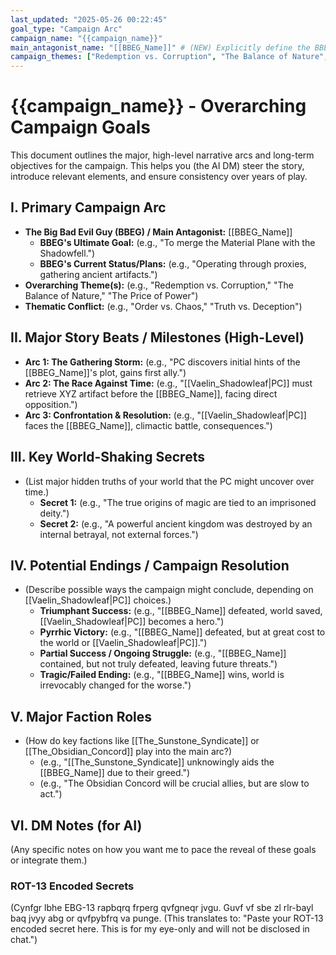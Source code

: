 ```yaml
---
last_updated: "2025-05-26 00:22:45"
goal_type: "Campaign Arc"
campaign_name: "{{campaign_name}}"
main_antagonist_name: "[[BBEG_Name]]" # (NEW) Explicitly define the BBEG
campaign_themes: ["Redemption vs. Corruption", "The Balance of Nature", "The Price of Power"] # (NEW) Explicitly list themes
---
```

# {{campaign_name}} - Overarching Campaign Goals

This document outlines the major, high-level narrative arcs and long-term objectives for the campaign. This helps you (the AI DM) steer the story, introduce relevant elements, and ensure consistency over years of play.

## I. Primary Campaign Arc
* **The Big Bad Evil Guy (BBEG) / Main Antagonist:** [[BBEG_Name]]
    * **BBEG's Ultimate Goal:** (e.g., "To merge the Material Plane with the Shadowfell.")
    * **BBEG's Current Status/Plans:** (e.g., "Operating through proxies, gathering ancient artifacts.")
* **Overarching Theme(s):** (e.g., "Redemption vs. Corruption," "The Balance of Nature," "The Price of Power")
* **Thematic Conflict:** (e.g., "Order vs. Chaos," "Truth vs. Deception")

## II. Major Story Beats / Milestones (High-Level)
* **Arc 1: The Gathering Storm:** (e.g., "PC discovers initial hints of the [[BBEG_Name]]'s plot, gains first ally.")
* **Arc 2: The Race Against Time:** (e.g., "[[Vaelin_Shadowleaf|PC]] must retrieve XYZ artifact before the [[BBEG_Name]], facing direct opposition.")
* **Arc 3: Confrontation & Resolution:** (e.g., "[[Vaelin_Shadowleaf|PC]] faces the [[BBEG_Name]], climactic battle, consequences.")

## III. Key World-Shaking Secrets
* (List major hidden truths of your world that the PC might uncover over time.)
    * **Secret 1:** (e.g., "The true origins of magic are tied to an imprisoned deity.")
    * **Secret 2:** (e.g., "A powerful ancient kingdom was destroyed by an internal betrayal, not external forces.")

## IV. Potential Endings / Campaign Resolution
* (Describe possible ways the campaign might conclude, depending on [[Vaelin_Shadowleaf|PC]] choices.)
    * **Triumphant Success:** (e.g., "[[BBEG_Name]] defeated, world saved, [[Vaelin_Shadowleaf|PC]] becomes a hero.")
    * **Pyrrhic Victory:** (e.g., "[[BBEG_Name]] defeated, but at great cost to the world or [[Vaelin_Shadowleaf|PC]].")
    * **Partial Success / Ongoing Struggle:** (e.g., "[[BBEG_Name]] contained, but not truly defeated, leaving future threats.")
    * **Tragic/Failed Ending:** (e.g., "[[BBEG_Name]] wins, world is irrevocably changed for the worse.")

## V. Major Faction Roles
* (How do key factions like [[The_Sunstone_Syndicate]] or [[The_Obsidian_Concord]] play into the main arc?)
    * (e.g., "[[The_Sunstone_Syndicate]] unknowingly aids the [[BBEG_Name]] due to their greed.")
    * (e.g., "The Obsidian Concord will be crucial allies, but are slow to act.")

## VI. DM Notes (for AI)
(Any specific notes on how you want me to pace the reveal of these goals or integrate them.)

### ROT-13 Encoded Secrets
(Cynfgr lbhe EBG-13 rapbqrq frperg qvfgneqr jvgu. Guvf vf sbe zl rlr-bayl baq jvyy abg or qvfpybfrq va punge.
(This translates to: "Paste your ROT-13 encoded secret here. This is for my eye-only and will not be disclosed in chat.")